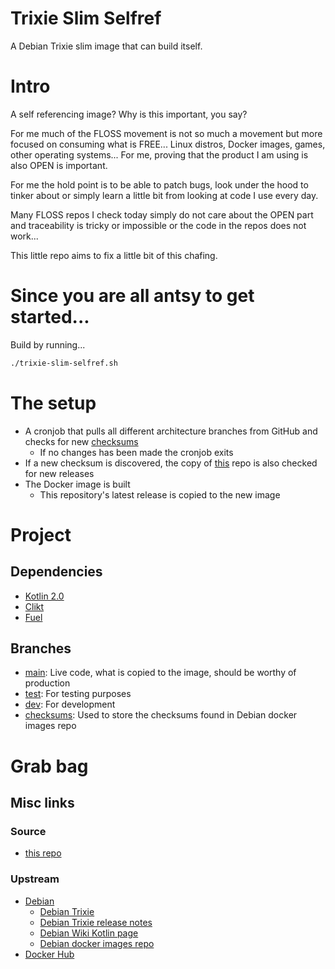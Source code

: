 # Trixie Slim Selfref
A Debian Trixie slim image that can build itself.

# Intro
A self referencing image? Why is this important, you say?

For me much of the FLOSS movement is not so much a movement but more focused on consuming what is FREE... Linux distros,
Docker images, games, other operating systems... For me, proving that the product I am using is also
OPEN is important.

For me the hold point is to be able to patch bugs, look under the hood to tinker about or simply learn
a little bit from looking at code I use every day.

Many FLOSS repos I check today simply do not care about the OPEN part and traceability is tricky or impossible or 
the code in the repos does not work...

This little repo aims to fix a little bit of this chafing.

# Since you are all antsy to get started...
Build by running...
```bash
./trixie-slim-selfref.sh
```

# The setup
* A cronjob that pulls all different architecture branches from GitHub and checks for new [checksums](https://raw.githubusercontent.com/debuerreotype/docker-debian-artifacts/39095b9bf8cbb2635be1e2dfed3d152f0b3d72bf/trixie/slim/rootfs.tar.xz.sha256) 
    * If no changes has been made the cronjob exits
* If a new checksum is discovered, the copy of [this](https://github.com/jdw/trixie-slim-selfref) repo is also checked for new releases 
* The Docker image is built 
    * This repository's latest release is copied to the new image

# Project
## Dependencies
* [Kotlin 2.0](https://kotlinlang.org/docs/whatsnew20.html)
* [Clikt](https://ajalt.github.io/clikt/)
* [Fuel](https://github.com/kittinunf/fuel)

## Branches
* [main](https://github.com/jdw/trixie-slim-selfref): Live code, what is copied to the image, should be worthy of production 
* [test](https://github.com/jdw/trixie-slim-selfref/tree/test): For testing purposes
* [dev](https://github.com/jdw/trixie-slim-selfref/tree/dev): For development
* [checksums](https://github.com/jdw/trixie-slim-selfref/tree/checksums): Used to store the checksums found in Debian docker images repo

# Grab bag
## Misc links
### Source
* [this repo](https://github.com/jdw/trixie-slim-selfref)

### Upstream
* [Debian](https://www.debian.org/)
    * [Debian Trixie](https://wiki.debian.org/DebianTrixie)
    * [Debian Trixie release notes](https://www.debian.org/releases/trixie/release-notes/index.en.html)
    * [Debian Wiki Kotlin page](https://wiki.debian.org/Kotlin)
    * [Debian docker images repo](https://github.com/debuerreotype/docker-debian-artifacts)
* [Docker Hub](https://hub.docker.com/layers/library/debian/trixie-slim/images/sha256-5ab342ea0ec9552312f13ec81945dcf51afe9a920db367e2b2c6efb75ce5b6c8?context=explore)
